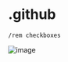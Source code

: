 # .github

    /rem checkboxes

![image](https://user-images.githubusercontent.com/47/83219169-40c1c200-a135-11ea-9cf2-4a1c5f9bd49b.png)
